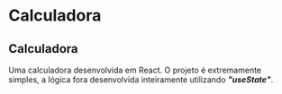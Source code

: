 # Calculadora
## Calculadora
Uma calculadora desenvolvida em React.
O projeto é extremamente simples, a lógica fora desenvolvida inteiramente utilizando ***"useState"***.
